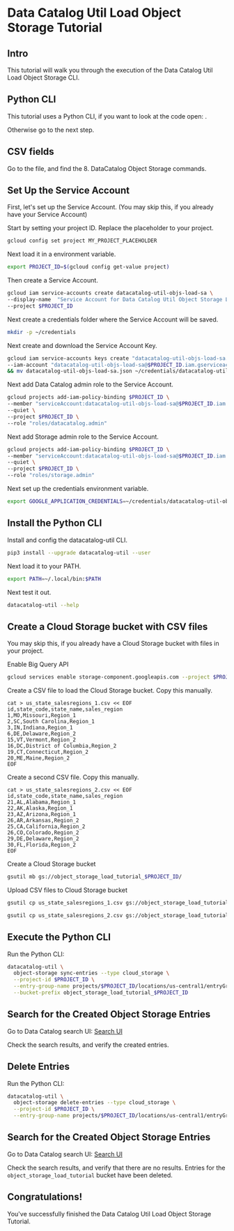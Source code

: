 <!---
Note: This tutorial is meant for Google Cloud Shell, and can be opened by going to
http://gstatic.com/cloudssh/images/open-btn.svg)](https://console.cloud.google.com/cloudshell/open?git_repo=https://github.com/mesmacosta/datacatalog-util&tutorial=tutorials/object-storage/TUTORIAL.LOAD.md)--->
# Data Catalog Util Load Object Storage Tutorial

<!-- TODO: analytics id? -->
<walkthrough-author name="mesmacosta@gmail.com" tutorialName="Data Catalog Util Load Object Storage Tutorial" repositoryUrl="https://github.com/mesmacosta/datacatalog-util"></walkthrough-author>

## Intro

This tutorial will walk you through the execution of the Data Catalog Util Load Object Storage CLI.

## Python CLI

This tutorial uses a Python CLI, if you want to look at the code open:
<walkthrough-editor-open-file filePath="cloudshell_open/datacatalog-util/src/datacatalog_util/datacatalog_util_cli.py"
                              text="datacatalog_util_cli.py">
</walkthrough-editor-open-file>.

Otherwise go to the next step.

## CSV fields

Go to the
<walkthrough-editor-open-file filePath="cloudshell_open/datacatalog-util/README.md" text="README.md">
</walkthrough-editor-open-file> file, and find the 8. DataCatalog Object Storage commands.

## Set Up the Service Account

First, let's set up the Service Account. (You may skip this, if you already have your Service Account)

Start by setting your project ID. Replace the placeholder to your project.
```bash
gcloud config set project MY_PROJECT_PLACEHOLDER
```

Next load it in a environment variable.
```bash
export PROJECT_ID=$(gcloud config get-value project)
```

Then create a Service Account.
```bash
gcloud iam service-accounts create datacatalog-util-objs-load-sa \
--display-name  "Service Account for Data Catalog Util Object Storage Load CLI" \
--project $PROJECT_ID
```

Next create a credentials folder where the Service Account will be saved.
```bash
mkdir -p ~/credentials
```

Next create and download the Service Account Key.
```bash
gcloud iam service-accounts keys create "datacatalog-util-objs-load-sa.json" \
--iam-account "datacatalog-util-objs-load-sa@$PROJECT_ID.iam.gserviceaccount.com" \
&& mv datacatalog-util-objs-load-sa.json ~/credentials/datacatalog-util-objs-load-sa.json
```

Next add Data Catalog admin role to the Service Account.
```bash
gcloud projects add-iam-policy-binding $PROJECT_ID \
--member "serviceAccount:datacatalog-util-objs-load-sa@$PROJECT_ID.iam.gserviceaccount.com" \
--quiet \
--project $PROJECT_ID \
--role "roles/datacatalog.admin"
```

Next add Storage admin role to the Service Account.
```bash
gcloud projects add-iam-policy-binding $PROJECT_ID \
--member "serviceAccount:datacatalog-util-objs-load-sa@$PROJECT_ID.iam.gserviceaccount.com" \
--quiet \
--project $PROJECT_ID \
--role "roles/storage.admin"
```

Next set up the credentials environment variable.
```bash
export GOOGLE_APPLICATION_CREDENTIALS=~/credentials/datacatalog-util-objs-load-sa.json
```

## Install the Python CLI

Install and config the datacatalog-util CLI.
```bash
pip3 install --upgrade datacatalog-util --user
```
Next load it to your PATH.
```bash
export PATH=~/.local/bin:$PATH
```

Next test it out.
```bash
datacatalog-util --help
```

## Create a Cloud Storage bucket with CSV files

You may skip this, if you already have a Cloud Storage bucket with files in your project.

Enable Big Query API
```bash
gcloud services enable storage-component.googleapis.com --project $PROJECT_ID
```

Create a CSV file to load the Cloud Storage bucket. Copy this manually.
```
cat > us_state_salesregions_1.csv << EOF
id,state_code,state_name,sales_region
1,MO,Missouri,Region_1
2,SC,South Carolina,Region_1
3,IN,Indiana,Region_1
6,DE,Delaware,Region_2
15,VT,Vermont,Region_2
16,DC,District of Columbia,Region_2
19,CT,Connecticut,Region_2
20,ME,Maine,Region_2
EOF
```

Create a second CSV file. Copy this manually.
```
cat > us_state_salesregions_2.csv << EOF
id,state_code,state_name,sales_region
21,AL,Alabama,Region_1
22,AK,Alaska,Region_1
23,AZ,Arizona,Region_1
26,AR,Arkansas,Region_2
25,CA,California,Region_2
26,CO,Colorado,Region_2
29,DE,Delaware,Region_2
30,FL,Florida,Region_2
EOF
```

Create a Cloud Storage bucket
```bash
gsutil mb gs://object_storage_load_tutorial_$PROJECT_ID/
```

Upload CSV files to Cloud Storage bucket
```bash
gsutil cp us_state_salesregions_1.csv gs://object_storage_load_tutorial_$PROJECT_ID/
```

```bash
gsutil cp us_state_salesregions_2.csv gs://object_storage_load_tutorial_$PROJECT_ID/
```

## Execute the Python CLI

Run the Python CLI:
```bash
datacatalog-util \
  object-storage sync-entries --type cloud_storage \
  --project-id $PROJECT_ID \
  --entry-group-name projects/$PROJECT_ID/locations/us-central1/entryGroups/my_object_storage_entry_group \
  --bucket-prefix object_storage_load_tutorial_$PROJECT_ID
```

## Search for the Created Object Storage Entries

Go to Data Catalog search UI:
[Search UI](https://console.cloud.google.com/datacatalog?q=system=cloud_storage)

Check the search results, and verify the created entries.

## Delete Entries

Run the Python CLI:
```bash
datacatalog-util \
  object-storage delete-entries --type cloud_storage \
  --project-id $PROJECT_ID \
  --entry-group-name projects/$PROJECT_ID/locations/us-central1/entryGroups/my_object_storage_entry_group
```

## Search for the Created Object Storage Entries

Go to Data Catalog search UI:
[Search UI](https://console.cloud.google.com/datacatalog?q=system=cloud_storage)

Check the search results, and verify that there are no results. Entries for the `object_storage_load_tutorial` bucket 
have been deleted.

## Congratulations!

<walkthrough-conclusion-trophy></walkthrough-conclusion-trophy>

You've successfully finished the Data Catalog Util Load Object Storage Tutorial.
